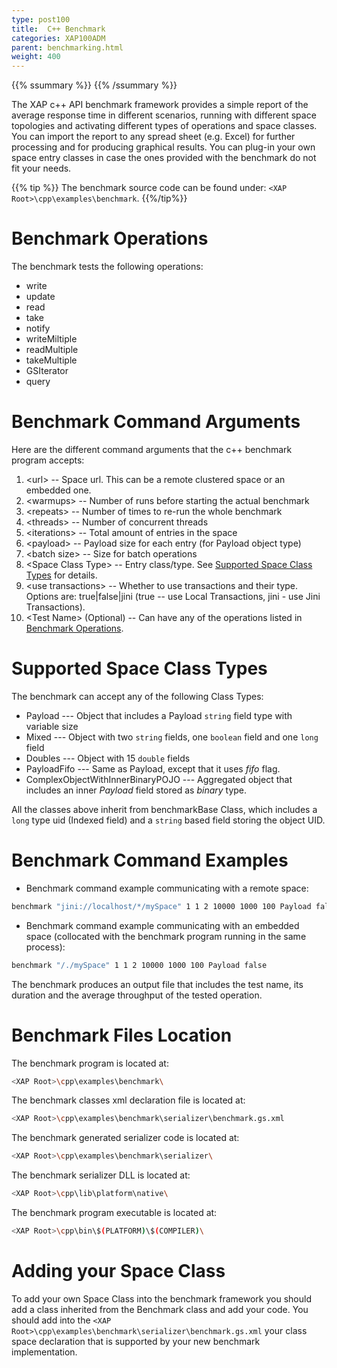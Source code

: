 ```yaml
---
type: post100
title:  C++ Benchmark
categories: XAP100ADM
parent: benchmarking.html
weight: 400
---
```


{{% ssummary %}} {{% /ssummary %}}


The XAP c++ API benchmark framework provides a simple report of the average response time in different scenarios, running with different space topologies and activating different types of operations and space classes.
You can import the report to any spread sheet (e.g. Excel) for further processing and for producing graphical results.
You can plug-in your own space entry classes in case the ones provided with the benchmark do not fit your needs.

{{% tip %}}
The benchmark source code can be found under: `<XAP Root>\cpp\examples\benchmark`.
{{%/tip%}}

# Benchmark Operations

The benchmark tests the following operations:

- write
- update
- read
- take
- notify
- writeMiltiple
- readMultiple
- takeMultiple
- GSIterator
- query

# Benchmark Command Arguments

Here are the different command arguments that the c++ benchmark program accepts:

1. \<url\> -- Space url. This can be a remote clustered space or an embedded one.
2. \<warmups\> -- Number of runs before starting the actual benchmark
3. \<repeats\> -- Number of times to re-run the whole benchmark
4. \<threads\> -- Number of concurrent threads
5. \<iterations\> -- Total amount of entries in the space
6. \<payload\> -- Payload size for each entry (for Payload object type)
7. \<batch size\> -- Size for batch operations
8. \<Space Class Type\> -- Entry class/type. See [Supported Space Class Types](#supported-space-class-types) for details.
9. \<use transactions\> -- Whether to use transactions and their type. Options are: true\|false\|jini (true -- use Local Transactions, jini - use Jini Transactions).
10. \<Test Name\> (Optional) -- Can have any of the operations listed in [Benchmark Operations](#benchmark-operations).


# Supported Space Class Types

The benchmark can accept any of the following Class Types:

- Payload --- Object that includes a Payload `string` field type with variable size
- Mixed --- Object with two `string` fields, one `boolean` field and one `long` field
- Doubles --- Object with 15 `double` fields
- PayloadFifo --- Same as Payload, except that it uses _fifo_ flag.
- ComplexObjectWithInnerBinaryPOJO --- Aggregated object that includes an inner _Payload_ field stored as _binary_ type.

All the classes above inherit from benchmarkBase Class, which includes a `long` type uid (Indexed field) and a `string` based field storing the object UID.

# Benchmark Command Examples

- Benchmark command example communicating with a remote space:


```bash
benchmark "jini://localhost/*/mySpace" 1 1 2 10000 1000 100 Payload false
```

- Benchmark command example communicating with an embedded space (collocated with the benchmark program running in the same process):


```bash
benchmark "/./mySpace" 1 1 2 10000 1000 100 Payload false
```

The benchmark produces an output file that includes the test name, its duration and the average throughput of the tested operation.

# Benchmark Files Location

The benchmark program is located at:


```bash
<XAP Root>\cpp\examples\benchmark\
```

The benchmark classes xml declaration file is located at:


```bash
<XAP Root>\cpp\examples\benchmark\serializer\benchmark.gs.xml
```

The benchmark generated serializer code is located at:


```bash
<XAP Root>\cpp\examples\benchmark\serializer\
```
The benchmark serializer DLL is located at:


```bash
<XAP Root>\cpp\lib\platform\native\
```

The benchmark program executable is located at:


```bash
<XAP Root>\cpp\bin\$(PLATFORM)\$(COMPILER)\
```
# Adding your Space Class

To add your own Space Class into the benchmark framework you should add a class inherited from the Benchmark class and add your code.
You should add into the `<XAP Root>\cpp\examples\benchmark\serializer\benchmark.gs.xml` your class space declaration that is supported by your new benchmark implementation.
